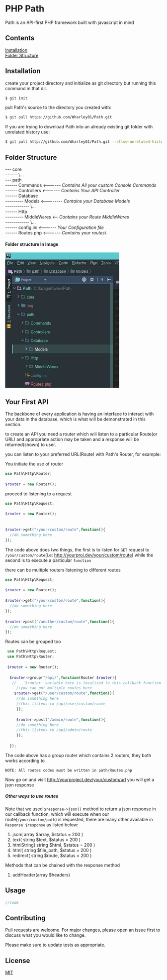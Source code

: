 # PHP Path

Path is an API-first PHP framework built with javascript in mind

## Contents

[Installation](#Installation) <br>
[Folder Structure](#Folder-Structure)



## Installation

create your project directory and initialize as git directory but running this command in that dir.
```bash
$ git init
```

pull Path's source to the directory you created with: 

```bash
$ git pull https://github.com/Wharley01/Path.git
```

If you are trying to download Path into an already existing git folder with unrelated history use:

```bash
$ git pull http://github.com/Wharley01/Path.git --allow-unrelated-histories
```

## Folder Structure
--- core\
------ \\...\
--- path\
------ Commands *<------ Contains All your custom Console Commands*\
------ Controllers *<------ Contains Your API Controller*\
------ Database \
--------- Models *<-------- Contains your Database Models*\
------------ \\...\
------ Http\
--------- MiddleWares *<-- Contains your Route MiddleWares*\
------------ \\...\
------ config.ini *<------ Your Configuration file*\
------ Routes.php *<------ Contains your routes*\

#### Folder structure In Image

![Image](./docs/images/folder-structure.jpg)



## Your First API

The backbone of every application is having an interface to interact with your data in the database, which is what will be demonstrated in this section.

to create an API you need a router which will listen to a particular Route(or URL) and appropriate action may be taken and a response will be returned(shown) to user.

you can listen to your preferred URL(Route) with Path's Router, for example:

 
 You initiate the use of router
 ```php
use Path\Http\Router;

$router = new Router();
 ```
 
 proceed to listening to a request
   ```php
 use Path\Http\Request;

 $router = new Router();
 
 
 $router->get("/your/custom/route",function(){
     //do something here
  });
   ```
The code above does two things, the first is to listen for `GET` request to `/your/custom/route`(i.e: http://yourproj.dev/your/custom/route) while the second is to execute a particular `function` <br>

there can be multiple routers listening to different routes

   ```php
 use Path\Http\Request;

 $router = new Router();
 
  $router->get("/your/custom/route",function(){
     //do something here
  });
  
  $router->post("/another/custom/route",function(){
     //do something here
 });
   ```

Routes can be grouped too

```php
 use Path\Http\Request;
 use Path\Http\Router;

 $router = new Router();
 
  $router->group("/api/",function(Router $router){
   //   `$router` variable here is localized to this callback function
     //you can put multiple routes here
    $router->get("/user/custom/route",function(){
     //do something here
     //this listens to /api/user/custom/route
     });
     
     $router->post("/admin/route",function(){
     //do something here
     //this listens to /api/admin/route
     });

  });
```
The code above has a group router which contains 2 routers,
they both works according to

   ````
   NOTE: All routes codes must be written in path/Routes.php
   ````
   Now go on and visit http://yourproject.dev/your/custom/url you will get a json response
   
   
   ##### Other ways to use routes
   
   Note that we used `$response->json()` method to return a json response in our callback function, which will execute when our route(`/your/custom/path`) is requested, there are many other available in `Response $response` as listed below:

   1. json( array $array, $status = 200 )
   2. text( string $text, $status = 200 )
   3. htmlString( string $html, $status = 200 )
   4. html( string $file_path, $status = 200 )
   5. redirect( string $route, $status = 200 )
   
   Methods that can be chained with the response method
   
   1. addHeader(array $headers)

## Usage

```php
//code
```

## Contributing
Pull requests are welcome. For major changes, please open an issue first to discuss what you would like to change.

Please make sure to update tests as appropriate.

## License
[MIT](https://choosealicense.com/licenses/mit/)